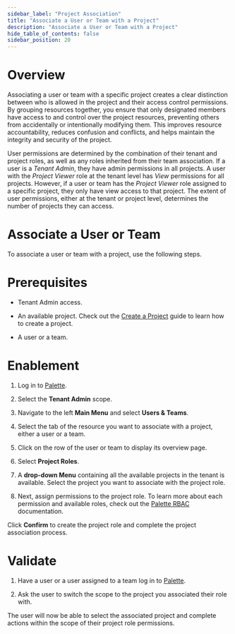 ```yaml
---
sidebar_label: "Project Association"
title: "Associate a User or Team with a Project"
description: "Associate a User or Team with a Project"
hide_table_of_contents: false
sidebar_position: 20
---
```


# Overview

Associating a user or team with a specific project creates a clear distinction between who is allowed in the project and their access control permissions. By grouping resources together, you ensure that only designated members have access to and control over the project resources, preventing others from accidentally or intentionally modifying them. This improves resource accountability, reduces confusion and conflicts, and helps maintain the integrity and security of the project.

User permissions are determined by the combination of their tenant and project roles, as well as any roles inherited from their team association. If a user is a *Tenant Admin*, they have admin permissions in all projects. A user with the *Project Viewer* role at the tenant level has *View* permissions for all projects. However, if a user or team has the *Project Viewer* role assigned to a specific project, they only have view access to that project. The extent of user permissions, either at the tenant or project level, determines the number of projects they can access.

# Associate a User or Team

To associate a user or team with a project, use the following steps.

# Prerequisites

* Tenant Admin access.

* An available project. Check out the [Create a Project](/projects#createaproject) guide to learn how to create a project.

* A user or a team.

# Enablement

1. Log in to [Palette](https://console.spectrocloud.com).


2. Select the **Tenant Admin** scope.


3. Navigate to the left **Main Menu** and select **Users & Teams**.


4. Select the tab of the resource you want to associate with a project, either a user or a team.


5. Click on the row of the user or team to display its overview page.


6. Select **Project Roles**.


7. A **drop-down Menu** containing all the available projects in the tenant is available. Select the project you want to associate with the project role.


8.  Next, assign permissions to the project role. To learn more about each permission and available roles, check out the [Palette RBAC](/user-management/palette-rbac) documentation.


Click **Confirm** to create the project role and complete the project association process.


# Validate 

1. Have a user or a user assigned to a team log in to [Palette](https://console.spectrocloud.com).

2. Ask the user to switch the scope to the project you associated their role with.

The user will now be able to select the associated project and complete actions within the scope of their project role permissions. 


<br />
